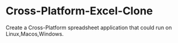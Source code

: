 # Cross-Platform-Excel-Clone
Create a Cross-Platform spreadsheet application that could run on Linux,Macos,Windows.
